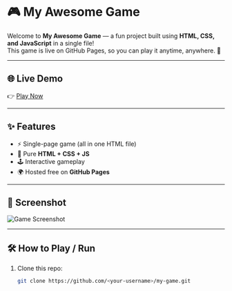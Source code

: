 # 🎮 My Awesome Game

Welcome to **My Awesome Game** — a fun project built using **HTML, CSS, and JavaScript** in a single file!  
This game is live on GitHub Pages, so you can play it anytime, anywhere. 🚀  

---

## 🌐 Live Demo
👉 [Play Now](https://nitesh-shaw-098.github.io/my-game/)

---

## ✨ Features
- ⚡ Single-page game (all in one HTML file)
- 🎨 Pure **HTML + CSS + JS**
- 🕹️ Interactive gameplay
- 🌍 Hosted free on **GitHub Pages**

---

## 📸 Screenshot
![Game Screenshot](https://your-screenshot-link.com/screenshot.png)

---

## 🛠️ How to Play / Run
1. Clone this repo:
   ```bash
   git clone https://github.com/<your-username>/my-game.git
